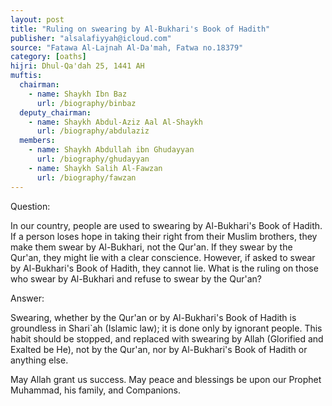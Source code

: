 ```yaml
---
layout: post
title: "Ruling on swearing by Al-Bukhari's Book of Hadith"
publisher: "alsalafiyyah@icloud.com"
source: "Fatawa Al-Lajnah Al-Da'mah, Fatwa no.18379"
category: [oaths]
hijri: Dhul-Qa'dah 25, 1441 AH
muftis:
  chairman:
    - name: Shaykh Ibn Baz
      url: /biography/binbaz
  deputy_chairman:
    - name: Shaykh Abdul-Aziz Aal Al-Shaykh
      url: /biography/abdulaziz
  members: 
    - name: Shaykh Abdullah ibn Ghudayyan
      url: /biography/ghudayyan
    - name: Shaykh Salih Al-Fawzan
      url: /biography/fawzan
---
```


Question: 

In our country, people are used to swearing by Al-Bukhari's Book of Hadith.  If a person loses hope in taking their right from their Muslim brothers, they make them swear by Al-Bukhari, not the Qur'an. If they swear by the Qur'an, they might lie with a clear conscience. However, if asked to swear by Al-Bukhari's Book of Hadith, they cannot lie. What is the ruling on those who swear by Al-Bukhari and refuse to swear by the Qur'an?

Answer: 

Swearing, whether by the Qur'an or by Al-Bukhari's Book of Hadith is groundless in Shari`ah (Islamic law); it is done only by ignorant people. This habit should be stopped, and replaced with swearing by Allah (Glorified and Exalted be He), not by the Qur'an, nor by Al-Bukhari's Book of Hadith or anything else.

May Allah grant us success. May peace and blessings be upon our Prophet Muhammad, his family, and Companions. 
